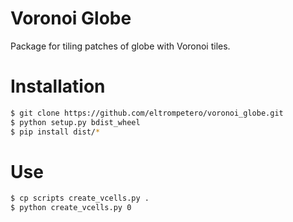 # Voronoi Globe
Package for tiling patches of globe with Voronoi tiles.

# Installation
```bash
$ git clone https://github.com/eltrompetero/voronoi_globe.git
$ python setup.py bdist_wheel
$ pip install dist/*
```

# Use
```bash
$ cp scripts create_vcells.py .
$ python create_vcells.py 0
```
